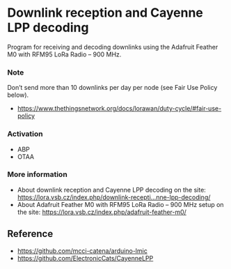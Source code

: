 # Downlink reception and Cayenne LPP decoding
Program for receiving and decoding downlinks using the Adafruit Feather M0 with RFM95 LoRa Radio – 900 MHz.

### Note
Don’t send more than 10 downlinks per day per node (see Fair Use Policy below).
- https://www.thethingsnetwork.org/docs/lorawan/duty-cycle/#fair-use-policy

### Activation
- ABP
- OTAA

### More information
- About downlink reception and Cayenne LPP decoding on the site: https://lora.vsb.cz/index.php/downlink-recepti…nne-lpp-decoding/
- About Adafruit Feather M0 with RFM95 LoRa Radio – 900 MHz setup on the site: https://lora.vsb.cz/index.php/adafruit-feather-m0/

## Reference
- https://github.com/mcci-catena/arduino-lmic
- https://github.com/ElectronicCats/CayenneLPP
